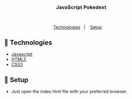 <h3 align="center">JavaScript Pokedext</h3>
<br>
<p align="center">
  <a href="#rocket-Technologies">Technologies</a>&nbsp;&nbsp;&nbsp;|&nbsp;&nbsp;&nbsp;
  <a href="#wrench-Setup">Setup</a>&nbsp;&nbsp;&nbsp;&nbsp;&nbsp;&nbsp;
</p>

## :rocket: Technologies

- [Javascript](https://javascript.info)
- [HTML5](https://developer.mozilla.org/en-US/docs/Web/HTML)
- [CSS3](https://developer.mozilla.org/en-US/docs/Web/CSS)

## :wrench: Setup

* Just open the index.html file with your preferred browser.
